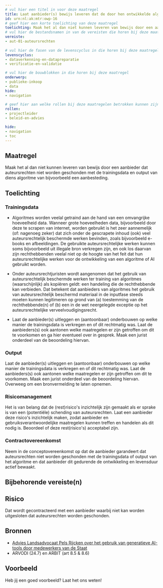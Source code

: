 ```yaml
---
# vul hier een titel in voor deze maatregel
title: Laat aanbieder(s) bewijs leveren dat de door hen ontwikkelde algoritmes geen inbreuk maken op de auteursrechten van derden met de trainingsdata en de output.
id: urn:nl:ak:mtr:owp-16
# geef hier een korte toelichting van deze maatregel
toelichting: Maak het al dan niet kunnen leveren van bewijs door een aanbieder dat auteursrechten niet worden geschonden door de trainingsdata of out van een algoritme een vast onderdeel van de aanbesteding.
# vul hier de bestandsnamen in van de vereisten die horen bij deze maatregel
vereiste:
- aut-01-auteursrechten
  
# vul hier de fasen van de levenscyclus in die horen bij deze maatregel
levenscyclus:
- dataverkenning-en-datapreparatie
- verificatie-en-validatie

# vul hier de bouwblokken in die horen bij deze maatregel
onderwerp:
- publieke-inkoop
- data
hide:
- navigation
  
# geef hier aan welke rollen bij deze maatregelen betrokken kunnen zijn
rollen:
- projectleider
- beleid-en-advies 

hide:
- navigation
- toc
---
```


<!-- Let op! onderstaande regel met 'tags' niet weghalen! Deze maakt automatisch de knopjes op basis van de metadata  -->
<!-- tags -->

## Maatregel

Maak het al dan niet kunnen leveren van bewijs door een aanbieder dat auteursrechten niet worden geschonden met de trainingsdata en output van diens algoritme van bijvoorbeeld een aanbesteding.

## Toelichting

### Trainingsdata
- Algoritmes worden veelal getraind aan de hand van een omvangrijke hoeveelheid data. Wanneer grote hoeveelheden data, bijvoorbeeld door deze te scrapen van internet, worden gebruikt is het zeer aannemelijk (of: nagenoeg zeker) dat zich onder de gescrapete inhoud (ook) veel auteursrechtelijk beschermde werken bevinden, zoals bijvoorbeeld e-books en afbeeldingen. De gebruikte auteursrechtelijke werken kunnen soms bijvoorbeeld uit illegale bron verkregen zijn, en ook los daarvan zijn rechthebbenden veelal niet op de hoogte van het feit dat hun auteursrechtelijke werken voor de ontwikkeling van een algoritme of AI gebruikt worden.

- Onder auteursrechtjuristen wordt aangenomen dat het gebruik van auteursrechtelijk beschermde werken ter training van algoritmes (waarschijnlijk) als kopiëren geldt: een handeling die de rechthebbende kan verbieden. Dat betekent dat aanbieders van algoritmes het gebruik van auteursrechtelijk beschermd materiaal in de inputfase steeds moeten kunnen legitimeren op grond van (a) toestemming van de rechthebbende(n) of (b) een in de wet neergelegde exceptie op het auteursrechtelijke verveelvoudigingsrecht.

- Laat de aanbieder(s) uitleggen en (aantoonbaar) onderbouwen op welke manier de trainingsdata is verkregen en of dit rechtmatig was. Laat de aanbieders(s) ook aantonen welke maatregelen er zijn getroffen om dit te voorkomen en ga hier eventueel over in gesprek. Maak een jurist onderdeel van de beoordeling hiervan. 

### Output
Laat de aanbieder(s) uitleggen en (aantoonbaar) onderbouwen op welke manier de trainingsdata is verkregen en of dit rechtmatig was. Laat de aanbieders(s) ook aantonen welke maatregelen er zijn getroffen om dit te voorkomen. Maak een jurist onderdeel van de beoordeling hiervan. Overweeg om een bronvermelding te laten opnemen.

### Risicomanagement
Het is van belang dat de (rest)risico's inzichtelijk zijn gemaakt als er sprake is van een (potentiële) schending van auteursrechten. Laat een aanbieder deze risico's inzichtelijk maken, zodat aanbieder en gebruiksverantwoordelijke maatregelen kunnen treffen en handelen als dit nodig is. Beoordeel of deze rest(risico's) acceptabel zijn. 

### Contractovereenkomst
Neem in de conceptovereenkomst op dat de aanbieder garandeert dat auteursrechten niet worden geschonden met de trainingsdata of output van het algoritme en dat aanbieder dit gedurende de ontwikkeling en levensduur actief bewaakt.

## Bijbehorende vereiste(n)

<!-- list_vereisten_on_maatregelen_page -->

## Risico 
<!-- vul hier het specifieke risico in dat kan worden gemitigeerd met behulp van deze maatregel -->
Dat wordt gecontracteerd met een aanbieder waarbij niet kan worden uitgesloten dat auteursrechten worden geschonden. 

## Bronnen

- [Advies Landsadvocaat Pels Rijcken over het gebruik van generatieve AI-tools door medewerkers van de Staat](https://www.rijksoverheid.nl/documenten/brieven/2023/10/10/1-advies-landsadvocaat-pels-rijcken)
- ARVODI (24.7) en ARBIT (art 8.5 & 8.6)

## Voorbeeld

Heb jij een goed voorbeeld? Laat het ons weten!

